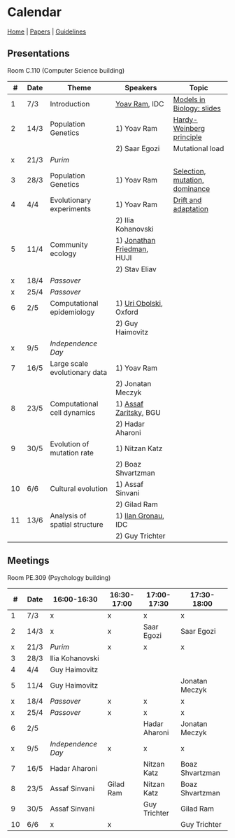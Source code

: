 # Calendar

[Home](README.md) | [Papers](papers.md) | [Guidelines](guidelines.md)

## Presentations
Room C.110 (Computer Science building)

|   #   |   Date    |   Theme               |   Speakers    | Topic |
|-------|-----------|--------------------------------|--------------------|-------|
|   1   |   7/3     | Introduction                   | [Yoav Ram](http://www.yoavram.com), IDC | [Models in Biology: slides](https://speakerdeck.com/yoavram/models-in-biology-or-biology-is-more-theoretical-than-physics)|
|   2   |   14/3    | Population Genetics          | 1) Yoav Ram        | [Hardy-Weinberg principle](https://www.dropbox.com/s/o4dc5d3ki3rk2en/PopGen1.pdf?dl=0)
|       |           |                                | 2) Saar Egozi    | Mutational load
|   x   |   21/3    | *Purim*                        |
|   3   |   28/3    | Population Genetics            | 1) Yoav Ram      | [Selection, mutation, dominance](https://www.dropbox.com/s/kjf007depfllvmo/PopGen2.pdf?dl=0)
|   4   |   4/4     | Evolutionary experiments       | 1) Yoav Ram      | [Drift and adaptation](https://www.dropbox.com/s/1e1qn3q19sb0a3w/PopGen3.pdf?dl=0)
|       |           |                                | 2) Ilia Kohanovski
|   5   |   11/4    | Community ecology              | 1) [Jonathan Friedman](https://www.friedmanlab.net), HUJI
|       |           |                                | 2) Stav Eliav
|   x   |   18/4    | *Passover*                     |
|   x   |   25/4    | *Passover*                     |
|   6   |   2/5     | Computational epidemiology     | 1) [Uri Obolski](https://www.eeid.ox.ac.uk/content/dr-uri-obolski), Oxford
|       |           |                                | 2) Guy Haimovitz
|   x   |   9/5     | *Independence Day*             |
|   7   |   16/5    | Large scale evolutionary data  | 1) Yoav Ram
|       |           |                                | 2) Jonatan Meczyk
|   8   |   23/5    | Computational cell dynamics    | 1) [Assaf Zaritsky](https://www.assafzaritsky.com), BGU
|       |           |                                | 2) Hadar Aharoni
|   9   |   30/5    | Evolution of mutation rate     | 1) Nitzan Katz
|       |           |                                | 2) Boaz Shvartzman
|   10  |   6/6     | Cultural evolution             | 1) Assaf Sinvani
|       |           |                                | 2) Gilad Ram
|   11  |   13/6    | Analysis of spatial structure  | 1) [Ilan Gronau](http://www.faculty.idc.ac.il/igronau/), IDC
|       |           |                                | 2) Guy Trichter

## Meetings 
Room PE.309 (Psychology building)

|   #   |   Date    | 16:00-16:30 | 16:30-17:00 | 17:00-17:30 | 17:30-18:00 |
|-------|-----------|-------------|-------------|-------------|-------------|
|   1   |   7/3     | x  | x | x  | x |
|   2   |   14/3    | x |  x |  Saar Egozi | Saar Egozi | 
|   x   |   21/3    | *Purim*  | x | x  | x |
|   3   |   28/3    | Ilia Kohanovski | | | | 
|   4   |   4/4     | Guy Haimovitz | | |
|   5   |   11/4    | Guy Haimovitz | | | Jonatan Meczyk
|   x   |   18/4    | *Passover* | x | x | x |
|   x   |   25/4    | *Passover*  | x | x | x |
|   6   |   2/5     | |   | Hadar Aharoni | Jonatan Meczyk
|   x   |   9/5     | *Independence Day*  | x | x | x |
|   7   |   16/5    |Hadar Aharoni | |  Nitzan Katz | Boaz Shvartzman |
|   8   |   23/5    | Assaf Sinvani | Gilad Ram | Nitzan Katz | Boaz Shvartzman |
|   9   |   30/5    | Assaf Sinvani | | Guy Trichter | Gilad Ram|
|   10  |   6/6     | x | x | | Guy Trichter |
